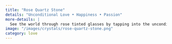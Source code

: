 ```yaml
---
title: "Rose Quartz Stone"
details: "Unconditional Love • Happiness • Passion"
more-details: |
  See the world through rose tinted glasses by tapping into the unconditional love of Rose Quartz Tumbled Stone.
image: "/images/crystals/rose-quartz-stone.png"
category: love
---
```

